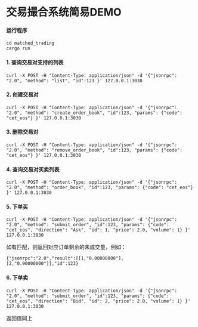 # 交易撮合系统简易DEMO


#### 运行程序


```
cd matched_trading
cargo run
```

#### 1. 查询交易对支持的列表


```
curl -X POST -H "Content-Type: application/json" -d '{"jsonrpc": "2.0", "method": "list", "id":123 }' 127.0.0.1:3030
```


#### 2. 创建交易对


```
curl -X POST -H "Content-Type: application/json" -d '{"jsonrpc": "2.0", "method": "create_order_book", "id":123, "params": {"code": "cet_eos"} }' 127.0.0.1:3030
```


#### 3. 删除交易对


```
curl -X POST -H "Content-Type: application/json" -d '{"jsonrpc": "2.0", "method": "remove_order_book", "id":123, "params": {"code": "cet_eos"} }' 127.0.0.1:3030
```


#### 4. 查询交易对买卖列表


```
curl -X POST -H "Content-Type: application/json" -d '{"jsonrpc": "2.0", "method": "order_book", "id":123, "params": {"code": "cet_eos"} }' 127.0.0.1:3030
```


#### 5. 下单买


```
curl -X POST -H "Content-Type: application/json" -d '{"jsonrpc": "2.0", "method": "submit_order", "id":123, "params": {"code": "cet_eos", "direction": "Ask", "id": 1, "price": 2.0, "volume": 1} }' 127.0.0.1:3030
```
如有匹配，则返回对应订单剩余的未成交量，例如：

```
{"jsonrpc":"2.0","result":[[1,"0.00000000"],[2,"0.90000000"]],"id":123}
```

#### 6. 下单卖


```
curl -X POST -H "Content-Type: application/json" -d '{"jsonrpc": "2.0", "method": "submit_order", "id":123, "params": {"code": "cet_eos", "direction": "Bid", "id": 2, "price": 2.0, "volume": 1} }' 127.0.0.1:3030
```

返回值同上
